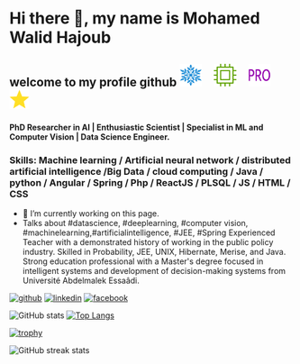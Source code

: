 
# Hi there 👋, my name is Mohamed Walid Hajoub
## welcome to my profile github <a href='https://archiveprogram.github.com/'><img src='https://raw.githubusercontent.com/acervenky/animated-github-badges/master/assets/acbadge.gif' width='40' height='40'></a> <a href='https://docs.github.com/en/developers'><img src='https://raw.githubusercontent.com/acervenky/animated-github-badges/master/assets/devbadge.gif' width='40' height='40'></a> <a href='https://github.com/pricing'><img src='https://raw.githubusercontent.com/acervenky/animated-github-badges/master/assets/pro.gif' width='40' height='40'></a> <a href='https://stars.github.com/'><img src='https://raw.githubusercontent.com/acervenky/animated-github-badges/master/assets/starbadge.gif' width='35' height='35'></a> 

#### PhD Researcher in AI | Enthusiastic Scientist | Specialist in ML and Computer Vision | Data Science Engineer.

### Skills: Machine learning / Artificial neural network / distributed artificial intelligence /Big Data / cloud computing / Java / python / Angular / Spring / Php / ReactJS / PLSQL / JS / HTML / CSS

- 🔭 I’m currently working on this page.
- Talks about #datascience, #deeplearning, #computer vision, #machinelearning,#artificialintelligence, #JEE, #Spring Experienced Teacher with a demonstrated history of working in the public policy industry. Skilled in Probability, JEE, UNIX, Hibernate, Merise, and Java. Strong education professional with a Master's degree focused in intelligent systems and development of decision-making systems from Université Abdelmalek Essaâdi.


 [<img src='https://cdn.jsdelivr.net/npm/simple-icons@3.0.1/icons/github.svg' alt='github' height='40'>](https://github.com/HajoubWalid2000)  [<img src='https://cdn.jsdelivr.net/npm/simple-icons@3.0.1/icons/linkedin.svg' alt='linkedin' height='40'>](https://www.linkedin.com/in/mohamed-walid-hajoub-b86483203/)  [<img src='https://cdn.jsdelivr.net/npm/simple-icons@3.0.1/icons/facebook.svg' alt='facebook' height='40'>](https://www.facebook.com/mohamedwalidhaj)  


![GitHub stats](https://github-readme-stats.vercel.app/api?username=HajoubWalid2000&show_icons=true)  [![Top Langs](https://github-readme-stats.vercel.app/api/top-langs/?username=HajoubWalid2000)](https://github.com/anuraghazra/github-readme-stats)



[![trophy](https://github-profile-trophy.vercel.app/?username=HajoubWalid2000)](https://github.com/ryo-ma/github-profile-trophy)

![GitHub streak stats](https://github-readme-streak-stats.herokuapp.com/?user=HajoubWalid2000)  


